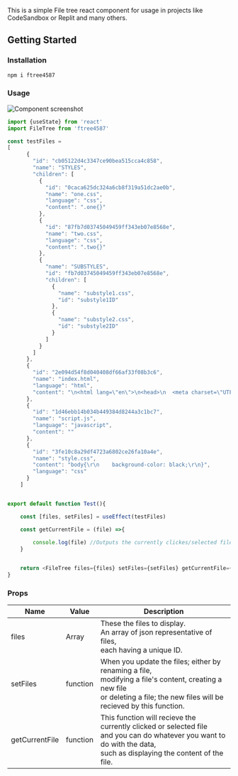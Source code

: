 This is a simple File tree react component for usage in projects like CodeSandbox or Replit and many others.

## Getting Started

### Installation

```bash
npm i ftree4587
```
### Usage


![Component screenshot](https://res.cloudinary.com/sketchi/image/upload/v1636957782/ftree_yofhoy.png)



```javascript
import {useState} from 'react'
import FileTree from 'ftree4587'

const testFiles = 
[
      {
        "id": "cb05122d4c3347ce90bea515cca4c858",
        "name": "STYLES",
        "children": [
          {
            "id": "0caca625dc324a6cb8f319a51dc2ae0b",
            "name": "one.css",
            "language": "css",
            "content": ".one{}"
          },
          {
            "id": "87fb7d03745049459ff343eb07e8568e",
            "name": "two.css",
            "language": "css",
            "content": ".two{}"
          },
          {
            "name": "SUBSTYLES",
            "id": "fb7d03745049459ff343eb07e8568e",
            "children": [
              {
                "name": "substyle1.css",
                "id": "substyle1ID"
              },
              {
                "name": "substyle2.css",
                "id": "substyle2ID"
              }
            ]
          }
        ]
      },
      {
        "id": "2e094d54f8d040408df66af33f08b3c6",
        "name": "index.html",
        "language": "html",
        "content": "\n<html lang=\"en\">\n<head>\n  <meta charset=\"UTF-8\">\n  <meta http-equiv=\"X-UA-Compatible\" content=\"IE=edge\">\n  <meta name=\"viewport\" content=\"width=device-width, initial-scale=1.0\">\n  <link rel=\"stylesheet\" href=\"style.css\">\n  <title>My Virt</title>\n</head>\n<body>\n  \n  <script type=\"text/javascript\" src=\"script.js\"></script>\n</body>\n</html>\n         "
      },
      {
        "id": "1d46ebb14b034b449384d8244a3c1bc7",
        "name": "script.js",
        "language": "javascript",
        "content": ""
      },
      {
        "id": "3fe10c8a29df4723a6802ce26fa10a4e",
        "name": "style.css",
        "content": "body{\r\n    background-color: black;\r\n}",
        "language": "css"
      }
    ]


export default function Test(){

    const [files, setFiles] = useEffect(testFiles)

    const getCurrentFile = (file) =>{
        
        console.log(file) //Outputs the currently clickes/selected file
    }


    return <FileTree files={files} setFiles={setFiles} getCurrentFile={getCurrentFile}/>
}
```

### Props

| Name | Value | Description |
|--------------|--------------|--------------|
| files | Array| These the files to display. <br/>An array of json representative of files,<br/> each having a unique ID.|
| setFiles| function| When you update the files; either by renaming a file, </br>modifying a file's content, creating a new file <br/>or deleting a file; the new files will be recieved by this function.|
|getCurrentFile|function| This function will recieve the currently clicked or selected file<br/> and you can do whatever you want to do with the data, <br/>such as displaying the content of the file.
